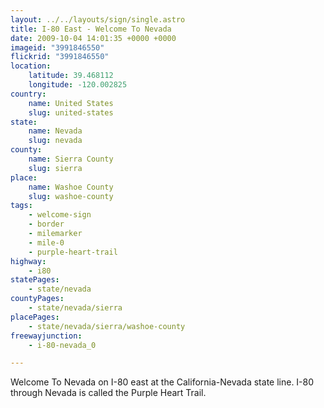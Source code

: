 ```yaml
---
layout: ../../layouts/sign/single.astro
title: I-80 East - Welcome To Nevada
date: 2009-10-04 14:01:35 +0000 +0000
imageid: "3991846550"
flickrid: "3991846550"
location:
    latitude: 39.468112
    longitude: -120.002825
country:
    name: United States
    slug: united-states
state:
    name: Nevada
    slug: nevada
county:
    name: Sierra County
    slug: sierra
place:
    name: Washoe County
    slug: washoe-county
tags:
    - welcome-sign
    - border
    - milemarker
    - mile-0
    - purple-heart-trail
highway:
    - i80
statePages:
    - state/nevada
countyPages:
    - state/nevada/sierra
placePages:
    - state/nevada/sierra/washoe-county
freewayjunction:
    - i-80-nevada_0

---
```

Welcome To Nevada on I-80 east at the California-Nevada state line. I-80 through Nevada is called the Purple Heart Trail.
